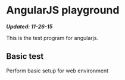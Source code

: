 # AngularJS playground #

***Updated: 11-26-15***

This is the test program for angularjs.

## Basic test ##
Perform basic setup for web environment

